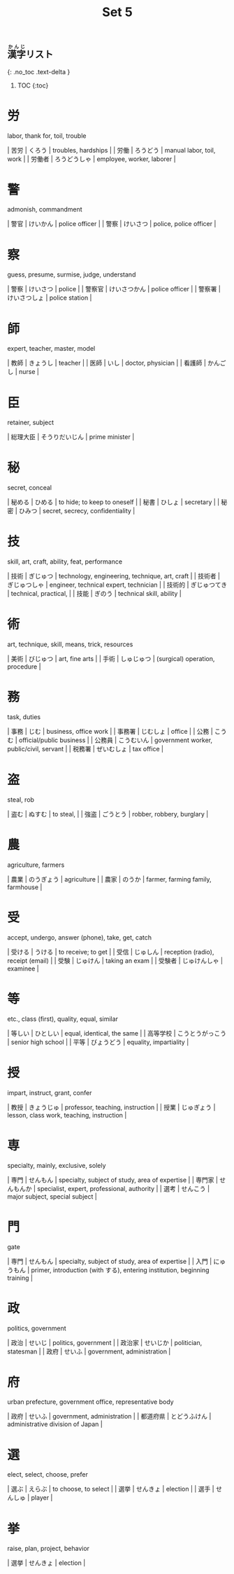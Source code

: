 ﻿---
layout: default
title: Set 5
parent: N3 Kanji List
grand_parent: <ruby>漢字<rt>かんじ</rt></ruby> Kanji
nav_order: 5
---

## <ruby>漢字<rt>かんじ</rt></ruby>リスト
{: .no_toc .text-delta }

1. TOC
{:toc}

# 労
labor, thank for, toil, trouble

| 苦労   | くろう       | troubles, hardships       |
| 労働   | ろうどう     | manual labor, toil, work  |
| 労働者 | ろうどうしゃ | employee, worker, laborer |

# 警
admonish, commandment

| 警官 | けいかん | police officer         |
| 警察 | けいさつ | police, police officer |

# 察
guess, presume, surmise, judge, understand

| 警察   | けいさつ     | police         |
| 警察官 | けいさつかん | police officer |
| 警察署 | けいさつしょ | police station |

# 師
expert, teacher, master, model

| 教師   | きょうし | teacher           |
| 医師   | いし     | doctor, physician |
| 看護師 | かんごし | nurse             |

# 臣
retainer, subject

| 総理大臣 | そうりだいじん | prime minister |

# 秘
secret, conceal

| 秘める | ひめる | to hide; to keep to oneself      |
| 秘書   | ひしょ | secretary                        |
| 秘密   | ひみつ | secret, secrecy, confidentiality |

# 技
skill, art, craft, ability, feat, performance

| 技術   | ぎじゅつ     | technology, engineering, technique, art, craft |
| 技術者 | ぎじゅつしゃ | engineer, technical expert, technician         |
| 技術的 | ぎじゅつてき | technical, practical,                          |
| 技能   | ぎのう       | technical skill, ability                       |

# 術
art, technique, skill, means, trick, resources

| 美術 | びじゅつ   | art, fine arts                  |
| 手術 | しゅじゅつ | (surgical) operation, procedure |

# 務
task, duties

| 事務   | じむ       | business, office work                    |
| 事務署 | じむしょ   | office                                   |
| 公務   | こうむ     | official/public business                 |
| 公務員 | こうむいん | government worker, public/civil, servant |
| 税務署 | ぜいむしょ | tax office                               |

# 盗
steal, rob

| 盗む | ぬすむ   | to steal,                 |
| 強盗 | ごうとう | robber, robbery, burglary |

# 農
agriculture, farmers

| 農業 | のうぎょう | agriculture                       |
| 農家 | のうか     | farmer, farming family, farmhouse |

# 受
accept, undergo, answer (phone), take, get, catch

| 受ける | うける       | to receive; to get                 |
| 受信   | じゅしん     | reception (radio), receipt (email) |
| 受験   | じゅけん     | taking an exam                     |
| 受験者 | じゅけんしゃ | examinee                           |

# 等
etc., class (first), quality, equal, similar

| 等しい   | ひとしい         | equal, identical, the same |
| 高等学校 | こうとうがっこう | senior high school         |
| 平等     | びょうどう       | equality, impartiality     |

# 授
impart, instruct, grant, confer

| 教授 | きょうじゅ | professor, teaching, instruction          |
| 授業 | じゅぎょう | lesson, class work, teaching, instruction |

# 専
specialty, mainly, exclusive, solely

| 専門   | せんもん   | specialty, subject of study, area of expertise |
| 専門家 | せんもんか | specialist, expert, professional, authority    |
| 選考   | せんこう   | major subject, special subject                 |

# 門
gate

| 専門 | せんもん   | specialty, subject of study, area of expertise                             |
| 入門 | にゅうもん | primer, introduction (with する), entering institution, beginning training |

# 政
politics, government

| 政治   | せいじ   | politics, government       |
| 政治家 | せいじか | politician, statesman      |
| 政府   | せいふ   | government, administration |

# 府
urban prefecture, government office, representative body

| 政府     | せいふ       | government, administration       |
| 都道府県 | とどうふけん | administrative division of Japan |

# 選
elect, select, choose, prefer

| 選ぶ | えらぶ   | to choose, to select |
| 選挙 | せんきょ | election             |
| 選手 | せんしゅ | player               |

# 挙
raise, plan, project, behavior

| 選挙 | せんきょ | election |
